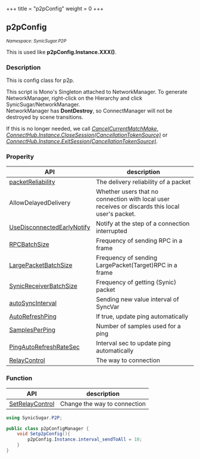 +++
title = "p2pConfig"
weight = 0
+++

## p2pConfig
<small>*Namespace: SynicSugar.P2P*</small>

This is used like **p2pConfig.Instance.XXX()**.


### Description
This is config class for p2p.<br>

This script is Mono's Singleton attached to NetworkManager. To generate NetworkManager, right-click on the Hierarchy and click SynicSugar/NetworkManager.<br>
NetworkManager has **DontDestroy**, so ConnectManager will not be destroyed by scene transitions. <br>

If this is no longer needed, we call *[CancelCurrentMatchMake](../../SynicSugar.MatchMake/MatchMakeManager/cancelcurrentmatchmake)*, *[ConnectHub.Instance.CloseSession(CancellationTokenSource)](../../SynicSugar.P2P/ConnectHub/closesession)* or *[ConnectHub.Instance.ExitSession(CancellationTokenSource)](../../SynicSugar.P2P/ConnectHub/exitsession)*.


### Properity
| API | description |
|---|---|
| [packetReliability](../p2pConfig/packetreliability) | The delivery reliability of a packet |
| AllowDelayedDelivery | Whether users that no connection with local user receives or discards this local user's packet. |
| [UseDisconnectedEarlyNotify](../p2pConfig/usedisconnectedearlynotify) | Notify at the step of a connection interrupted |
| [RPCBatchSize](../p2pConfig/rpcbatchsize) | Frequency of sending RPC in a frame |
| [LargePacketBatchSize](../p2pConfig/largepacketbatchsize) | Frequency of sending LargePacket(Target)RPC in a frame |
| [SynicReceiverBatchSize](../p2pConfig/burstreceivebatchsize) | Frequency of getting (Synic) packet |
| [autoSyncInterval](../p2pConfig/autosyncinterval) | Sending new value interval of SyncVar |
| [AutoRefreshPing](../p2pConfig/autorefreshping) | If true, update ping automatically |
| [SamplesPerPing](../p2pConfig/samplesperping) | Number of samples used for a ping |
| [PingAutoRefreshRateSec](../p2pConfig/pingautorefreshratesec) | Interval sec to update ping automatically |
| [RelayControl](../p2pConfig/relaycontrol) | The way to connection |


### Function 
| API | description |
|---|---|
| [SetRelayControl](../MatchMakeManager/setrelaycontrol) | Change the way to connection |



```cs
using SynicSugar.P2P;

public class p2pConfigManager {
    void Setp2pConfig(){
        p2pConfig.Instance.interval_sendToAll = 10;
    }
}
```
